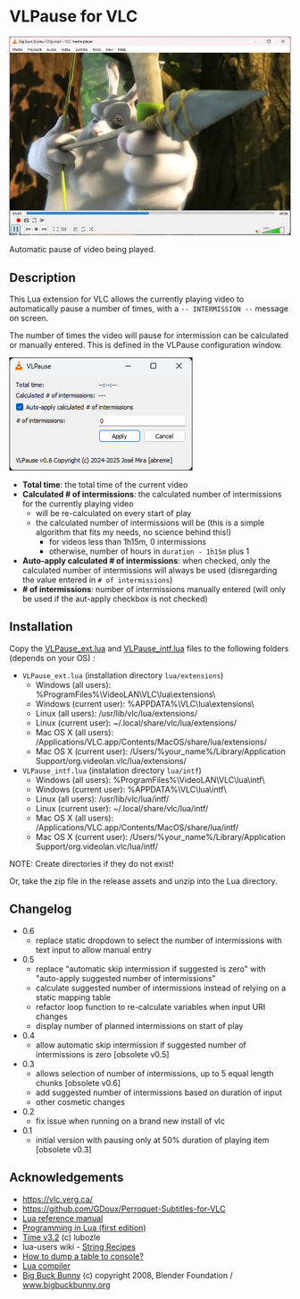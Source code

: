 # VLPause for VLC

![VLPause](./assets/VLPause.webp)

Automatic pause of video being played.

## Description

This Lua extension for VLC allows the currently playing video to automatically pause a number of times, with a `-- INTERMISSION --` message on screen.

The number of times the video will pause for intermission can be calculated or manually entered. This is defined in the VLPause configuration window.

![VLPause configuration](./assets/VLPause_Configuration.png)

* **Total time**: the total time of the current video
* **Calculated # of intermissions**: the calculated number of intermissions for the currently playing video
  * will be re-calculated on every start of play
  * the calculated number of intermissions will be (this is a simple algorithm that fits my needs, no science behind this!)
    * for videos less than 1h15m, 0 intermissions
    * otherwise, number of hours in `duration - 1h15m` plus 1
* **Auto-apply calculated # of intermissions**: when checked, only the calculated number of intermissions will always be used (disregarding the value entered in `# of intermissions`)
* **\# of intermissions**: number of intermissions manually entered (will only be used if the aut-apply checkbox is not checked)

## Installation

Copy the [VLPause_ext.lua](./src/VLPause_ext.lua) and [VLPause_intf.lua](./src/VLPause_intf.lua) files to the following folders (depends on your OS) :

* `VLPause_ext.lua` (installation directory `lua/extensions`)
  * Windows (all users): %ProgramFiles%\VideoLAN\VLC\lua\extensions\
  * Windows (current user): %APPDATA%\VLC\lua\extensions\
  * Linux (all users): /usr/lib/vlc/lua/extensions/
  * Linux (current user): ~/.local/share/vlc/lua/extensions/
  * Mac OS X (all users): /Applications/VLC.app/Contents/MacOS/share/lua/extensions/
  * Mac OS X (current user): /Users/%your_name%/Library/Application Support/org.videolan.vlc/lua/extensions/
* `VLPause_intf.lua` (instalation directory `lua/intf`)
  * Windows (all users): %ProgramFiles%\VideoLAN\VLC\lua\intf\
  * Windows (current user): %APPDATA%\VLC\lua\intf\
  * Linux (all users): /usr/lib/vlc/lua/intf/
  * Linux (current user): ~/.local/share/vlc/lua/intf/
  * Mac OS X (all users): /Applications/VLC.app/Contents/MacOS/share/lua/intf/
  * Mac OS X (current user): /Users/%your_name%/Library/Application Support/org.videolan.vlc/lua/intf/

NOTE: Create directories if they do not exist!

Or, take the zip file in the release assets and unzip into the Lua directory.

## Changelog

* 0.6
  * replace static dropdown to select the number of intermissions with text input to allow manual entry
* 0.5
  * replace "automatic skip intermission if suggested is zero" with "auto-apply suggested number of intermissions"
  * calculate suggested number of intermissions instead of relying on a static mapping table
  * refactor loop function to re-calculate variables when input URI changes
  * display number of planned intermissions on start of play
* 0.4
  * allow automatic skip intermission if suggested number of intermissions is zero [obsolete v0.5]
* 0.3
  * allows selection of number of intermissions, up to 5 equal length chunks [obsolete v0.6]
  * add suggested number of intermissions based on duration of input
  * other cosmetic changes
* 0.2
  * fix issue when running on a brand new install of vlc
* 0.1
  * initial version with pausing only at 50% duration of playing item [obsolete v0.3]

## Acknowledgements

* <https://vlc.verg.ca/>
* <https://github.com/GDoux/Perroquet-Subtitles-for-VLC>
* [Lua reference manual](https://www.lua.org/manual/5.4/contents.html#contents)
* [Programming in Lua (first edition)](https://www.lua.org/pil/contents.html)
* [Time v3.2](https://addons.videolan.org/p/1154032/) (c) lubozle
* lua-users wiki - [String Recipes](http://lua-users.org/wiki/StringRecipes)
* [How to dump a table to console?](https://stackoverflow.com/a/27028488/552219)
* [Lua compiler](https://onecompiler.com/lua)
* [Big Buck Bunny](https://www.bigbuckbunny.org) (c) copyright 2008, Blender Foundation / www.bigbuckbunny.org
